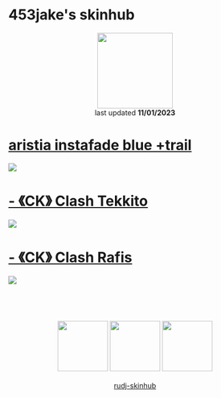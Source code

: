 # 453jake's skinhub
<p align="center">
<a href="https://osu.ppy.sh/users/12925812">
  <img src="https://a.ppy.sh/12925812"  
       width="150"
       height="150"></a>
<br>
  last updated <b>11/01/2023</b>
</p>

# [aristia instafade blue +trail](https://github.com/rudj-skinhub/woal/raw/tyfh/453jake/aristia%20instafade%20blue%20%2Btrail.osk)
[![](https://i.imgur.com/IQ5GRNy.jpg)](https://github.com/rudj-skinhub/woal/raw/tyfh/453jake/aristia%20instafade%20blue%20%2Btrail.osk)

# [- 《CK》 Clash Tekkito](https://github.com/rudj-skinhub/woal/raw/tyfh/453jake/-%20%E3%80%8ACK%E3%80%8B%20Clash%20Tekkito.osk)
[![](https://i.imgur.com/2qykPol.jpg)](https://github.com/rudj-skinhub/woal/raw/tyfh/453jake/-%20%E3%80%8ACK%E3%80%8B%20Clash%20Tekkito.osk)

# [- 《CK》 Clash Rafis](https://github.com/rudj-skinhub/woal/raw/tyfh/453jake/-%20%E3%80%8ACK%E3%80%8B%20Clash%20Rafis.osk)
[![](https://i.imgur.com/uMgTZjC.jpg)](https://github.com/rudj-skinhub/woal/raw/tyfh/453jake/-%20%E3%80%8ACK%E3%80%8B%20Clash%20Rafis.osk)

#
<p align="center">
  <br></br>
  <a href="https://www.twitch.tv/453jako">
  <img src="https://i.imgur.com/HM030lk.png" 
       width="100" 
       height="100"></a>
  <a href="https://www.youtube.com/channel/UCgzi6pRANYk33DR731zC98w">
  <img src="https://i.imgur.com/YWbDUUy.png"  
       width="100" 
       height="100"></a>
  <a href="https://twitter.com/453jake">
  <img src="https://i.imgur.com/PUQ5uWf.png" 
       width="100" 
       height="100"></a>
  <br></br>
  <a href="README.md">rudj-skinhub</a>
 </p>
